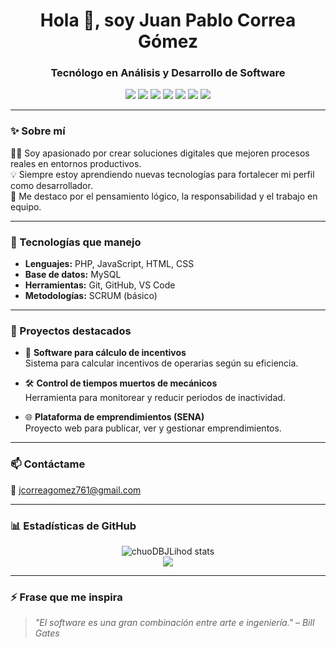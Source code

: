 <h1 align="center">Hola 👋, soy Juan Pablo Correa Gómez</h1>
<h3 align="center">Tecnólogo en Análisis y Desarrollo de Software</h3>

<p align="center">
  <img src="https://img.shields.io/badge/PHP-777BB4?style=for-the-badge&logo=php&logoColor=white"/>
  <img src="https://img.shields.io/badge/JavaScript-F7DF1E?style=for-the-badge&logo=javascript&logoColor=black"/>
  <img src="https://img.shields.io/badge/HTML5-E34F26?style=for-the-badge&logo=html5&logoColor=white"/>
  <img src="https://img.shields.io/badge/CSS3-1572B6?style=for-the-badge&logo=css3&logoColor=white"/>
  <img src="https://img.shields.io/badge/MySQL-4479A1?style=for-the-badge&logo=mysql&logoColor=white"/>
  <img src="https://img.shields.io/badge/Git-F05032?style=for-the-badge&logo=git&logoColor=white"/>
  <img src="https://img.shields.io/badge/GitHub-181717?style=for-the-badge&logo=github&logoColor=white"/>
</p>

---

### ✨ Sobre mí

👨‍💻 Soy apasionado por crear soluciones digitales que mejoren procesos reales en entornos productivos.  
💡 Siempre estoy aprendiendo nuevas tecnologías para fortalecer mi perfil como desarrollador.  
🎯 Me destaco por el pensamiento lógico, la responsabilidad y el trabajo en equipo.

---

### 🧠 Tecnologías que manejo
- **Lenguajes:** PHP, JavaScript, HTML, CSS
- **Base de datos:** MySQL
- **Herramientas:** Git, GitHub, VS Code
- **Metodologías:** SCRUM (básico)

---

### 🚀 Proyectos destacados
- 🧮 **Software para cálculo de incentivos**  
  Sistema para calcular incentivos de operarias según su eficiencia.

- 🛠 **Control de tiempos muertos de mecánicos**  
  Herramienta para monitorear y reducir periodos de inactividad.

- 🌐 **Plataforma de emprendimientos (SENA)**  
  Proyecto web para publicar, ver y gestionar emprendimientos.

---

### 📫 Contáctame
📧 jcorreagomez761@gmail.com

---

### 📊 Estadísticas de GitHub
<p align="center">
  <img src="https://github-readme-stats.vercel.app/api?username=chuoDBJLihod&show_icons=true&theme=blueberry" alt="chuoDBJLihod stats"/>
  <br/>
  <img src="https://github-readme-streak-stats.herokuapp.com/?user=chuoDBJLihod&theme=blueberry"/>
</p>

---

### ⚡ Frase que me inspira
> *"El software es una gran combinación entre arte e ingeniería." – Bill Gates*
